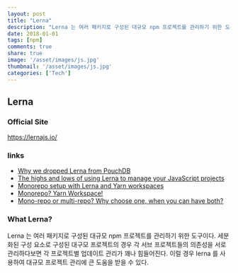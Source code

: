 ```yaml
---
layout: post
title: "Lerna"
description: "Lerna 는 여러 패키지로 구성된 대규모 npm 프로젝트를 관리하기 위한 도구이다."
date: 2018-01-01
tags: [npm]
comments: true
share: true
image: '/asset/images/js.jpg'
thumbnail: '/asset/images/js.jpg'
categories: ['Tech']
---
```


## Lerna

### Official Site
https://lernajs.io/

### links
- [Why we dropped Lerna from PouchDB](https://gist.github.com/nolanlawson/457cdb309c9ec5b39f0d420266a9faa4)
- [The highs and lows of using Lerna to manage your JavaScript projects ](https://hackernoon.com/the-highs-and-lows-of-using-lerna-to-manage-your-javascript-projects-ff5c5cd82a99)
- [Monorepo setup with Lerna and Yarn workspaces](https://medium.com/trabe/monorepo-setup-with-lerna-and-yarn-workspaces-5d747d7c0e91)
- [Monorepo? Yarn Workspace!](https://medium.com/@deptno/monorepo-yarn-workspace-e81e3e078100)
- [Mono-repo or multi-repo? Why choose one, when you can have both?](https://medium.com/@patrickleet/mono-repo-or-multi-repo-why-choose-one-when-you-can-have-both-e9c77bd0c668)

### What Lerna?
Lerna 는 여러 패키지로 구성된 대규모 npm 프로젝트를 관리하기 위한 도구이다.
세분화된 구성 요소로 구성된 대구모 프로젝트의 경우 각 서브 프로젝트들의 의존성을 서로 관리하다보면 각 프로젝트별 업데이트 관리가 꽤나 힘들어진다.
이럴 경우 lerna 를 사용하여 대규모 프로젝트 관리에 큰 도움을 받을 수 있다.
